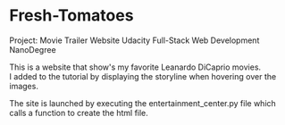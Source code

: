 # Fresh-Tomatoes
Project: Movie Trailer Website
Udacity Full-Stack Web Development NanoDegree

This is a website that show's my favorite Leanardo DiCaprio movies.  
I added to the tutorial by displaying the storyline when hovering over the images.

The site is launched by executing the entertainment_center.py file which calls a function to create the html file.
